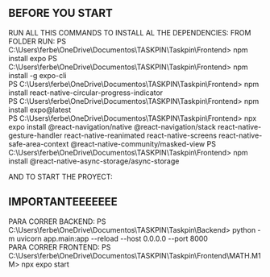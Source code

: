 ## BEFORE YOU START

RUN ALL THIS COMMANDS TO INSTALL AL THE DEPENDENCIES:
FROM FOLDER RUN:
PS C:\Users\ferbe\OneDrive\Documentos\TASKPIN\Taskpin\Frontend> npm install expo
PS C:\Users\ferbe\OneDrive\Documentos\TASKPIN\Taskpin\Frontend> npm install -g expo-cli                                                              
PS C:\Users\ferbe\OneDrive\Documentos\TASKPIN\Taskpin\Frontend> npm install react-native-circular-progress-indicator      
PS C:\Users\ferbe\OneDrive\Documentos\TASKPIN\Taskpin\Frontend> npm install expo@latest                                                              
PS C:\Users\ferbe\OneDrive\Documentos\TASKPIN\Taskpin\Frontend> npx expo install @react-navigation/native @react-navigation/stack react-native-gesture-handler react-native-reanimated react-native-screens react-native-safe-area-context @react-native-community/masked-view
PS C:\Users\ferbe\OneDrive\Documentos\TASKPIN\Taskpin\Frontend> npm install @react-native-async-storage/async-storage                                

AND TO START THE PROYECT:
## IMPORTANTEEEEEEE

PARA CORRER BACKEND:
PS C:\Users\ferbe\OneDrive\Documentos\TASKPIN\Taskpin\Backend> python -m uvicorn app.main:app --reload --host 0.0.0.0 --port 8000                    
PARA CORRER FRONTEND:
PS C:\Users\ferbe\OneDrive\Documentos\TASKPIN\Taskpin\Frontend\MATH.M1M> npx expo start
